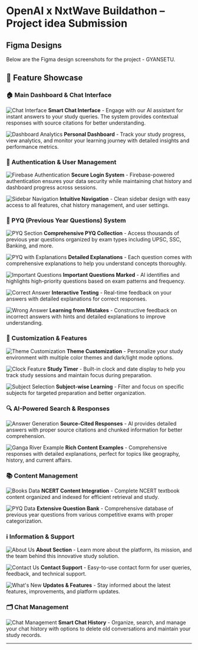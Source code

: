 # OpenAI x NxtWave Buildathon – Project idea Submission

## Figma Designs

Below are the Figma design screenshots for the project - GYANSETU.


## 📸 Feature Showcase

### 🏠 Main Dashboard & Chat Interface

![Chat Interface](SCREENSHOTS/chat%20view.png)
**Smart Chat Interface** - Engage with our AI assistant for instant answers to your study queries. The system provides contextual responses with source citations for better understanding.

![Dashboard Analytics](SCREENSHOTS/after%20login%20user%20can%20see%20his%20dashboard%20analysis.png)
**Personal Dashboard** - Track your study progress, view analytics, and monitor your learning journey with detailed insights and performance metrics.

### 🔐 Authentication & User Management

![Firebase Authentication](SCREENSHOTS/firebase%20log%20in%20cerdentials%20and%20history%20saver%20of%20chat%20and%20also%20for%20the%20dashboard.png)
**Secure Login System** - Firebase-powered authentication ensures your data security while maintaining chat history and dashboard progress across sessions.

![Sidebar Navigation](SCREENSHOTS/sidebar.png)
**Intuitive Navigation** - Clean sidebar design with easy access to all features, chat history management, and user settings.

### 📝 PYQ (Previous Year Questions) System

![PYQ Section](SCREENSHOTS/pyq%20section.png)
**Comprehensive PYQ Collection** - Access thousands of previous year questions organized by exam types including UPSC, SSC, Banking, and more.

![PYQ with Explanations](SCREENSHOTS/pyq%20section%20with%20explanatation.png)
**Detailed Explanations** - Each question comes with comprehensive explanations to help you understand concepts thoroughly.

![Important Questions](SCREENSHOTS/pyq%20section%20with%20important%20question%20marked.png)
**Important Questions Marked** - AI identifies and highlights high-priority questions based on exam patterns and frequency.

![Correct Answer](SCREENSHOTS/pyq%20correct%20answer.png)
**Interactive Testing** - Real-time feedback on your answers with detailed explanations for correct responses.

![Wrong Answer](SCREENSHOTS/pyq%20wrong%20answer.png)
**Learning from Mistakes** - Constructive feedback on incorrect answers with hints and detailed explanations to improve understanding.

### 🎨 Customization & Features

![Theme Customization](SCREENSHOTS/change%20theme%20color%20.png)
**Theme Customization** - Personalize your study environment with multiple color themes and dark/light mode options.

![Clock Feature](SCREENSHOTS/additional%20clock%20and%20date%20feature.png)
**Study Timer** - Built-in clock and date display to help you track study sessions and maintain focus during preparation.

![Subject Selection](SCREENSHOTS/in%20query%20can%20select%20which%20subject%20you%20want%20to%20study.png)
**Subject-wise Learning** - Filter and focus on specific subjects for targeted preparation and better organization.

### 🔍 AI-Powered Search & Responses

![Answer Generation](SCREENSHOTS/answer%20generation%20chunks%20and%20sources.png)
**Source-Cited Responses** - AI provides detailed answers with proper source citations and chunked information for better comprehension.

![Ganga River Example](SCREENSHOTS/example%20view%20of%20ganga%20river.png)
**Rich Content Examples** - Comprehensive responses with detailed explanations, perfect for topics like geography, history, and current affairs.

### 📚 Content Management

![Books Data](SCREENSHOTS/inserted%20books%20data.png)
**NCERT Content Integration** - Complete NCERT textbook content organized and indexed for efficient retrieval and study.

![PYQ Data](SCREENSHOTS/inserted%20pyq%20data.png)
**Extensive Question Bank** - Comprehensive database of previous year questions from various competitive exams with proper categorization.

### ℹ️ Information & Support

![About Us](SCREENSHOTS/about%20us.png)
**About Section** - Learn more about the platform, its mission, and the team behind this innovative study solution.

![Contact Us](SCREENSHOTS/contact%20us%20page.png)
**Contact Support** - Easy-to-use contact form for user queries, feedback, and technical support.

![What's New](SCREENSHOTS/whats%20new%20page.png)
**Updates & Features** - Stay informed about the latest features, improvements, and platform updates.

### 🗂️ Chat Management
![Chat Management](SCREENSHOTS/sidebar%20chat%20delete%20option.png)
**Smart Chat History** - Organize, search, and manage your chat history with options to delete old conversations and maintain your study records.

---